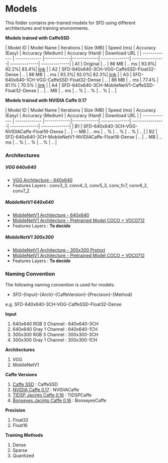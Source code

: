 # Models
This folder contains pre-trained models for SFD using different architectures and training environments.

__Models trained with CaffeSSD__

| Model ID    | Model Name    | Iterations   | Size (MB)   | Speed (ms)  | Accuracy (Easy) | Accuracy (Medium) | Accuracy (Hard) | Download URL |
| ------------- | ------------- |-------------|-------------| --------------| ----------------| --------------| --------------|
| A1 | Original                                        | .. | 86 MB | .. ms | 93.9%| 92.2%| 83.4%| [link](https://drive.google.com/file/d/1CboBIsjcDQ-FC1rMES6IjTl6sYQDoD6u/view) |
| A2 | SFD-640x640-3CH-VGG-CaffeSSD-Float32-Dense      | .. | 86 MB | .. ms | 93.3%| 92.0%| 82.3%| [link](https://drive.google.com/drive/u/0/folders/1WbTmDlUst-90lB8NC_KtcE11v49wW7W2) |
| A3 | SFD-640x640-1CH-VGG-CaffeSSD-Float32-Dense      | .. | 86 MB | .. ms | 77.4% | 81.1% | 70.5% | [link](https://drive.google.com/open?id=1fudH6TU29F0oOVlIE2trulzCdhmJqJUh) |
| A4 | SFD-640x640-3CH-MobileNetV1-CaffeSSD-Float32-Dense      | .. | .. MB | .. ms | .. % | .. % | .. % | .. |

__Models trained with NVIDIA Caffe 0.17__

| Model ID    | Model Name    | Iterations   | Size (MB)   | Speed (ms)  | Accuracy (Easy) | Accuracy (Medium) | Accuracy (Hard) | Download URL |
| ------------- | ------------- |-------------|-------------| --------------| ----------------| --------------| --------------|
| B1 | SFD-640x640-3CH-VGG-NVIDIACaffe-Float16-Dense      | .. | -- MB | .. ms | .. % | .. % | .. % | .. |
| B2 | SFD-640x640-3CH-MobileNetV1-NVIDIACaffe-Float16-Dense      | .. | .. MB | .. ms | .. % | .. % | .. % | .. |

### Architectures

##### VGG 640x640
- [VGG Architecture - 640x640](https://github.com/oylz/SFD/blob/master/model/deploy.prototxt)
- Features Layers : conv3_3, conv4_3, conv5_3, conv_fc7, conv6_2, conv7_2

##### MobileNetV1 640x640
- [MobileNetV1 Architecture - 640x640]()
- [MobileNetV1 Architecture - Pretrained Model COCO + VOC0712](https://drive.google.com/open?id=0B3gersZ2cHIxVFI1Rjd5aDgwOG8)
- Features Layers : __To decide__

##### MobileNetV1 300x300
- [MobileNetV1 Architecture - 300x300 Protoxt](https://github.com/chuanqi305/MobileNet-SSD/blob/master/MobileNetSSD_deploy.prototxt)
- [MobileNetV1 Architecture - Pretrained Model COCO + VOC0712](https://drive.google.com/open?id=0B3gersZ2cHIxVFI1Rjd5aDgwOG8)
- Features Layers : __To decide__

### Naming Convention
The following naming convention is used for models:

+ SFD-{Input}-{Arch}-{CaffeVersion}-{Precision}-{Method}

e.g. SFD-640x640-3CH-VGG-CaffeSSD-Float32-Dense

__Input__
1. 640x640 RGB 3 Channel : 640x640-3CH
2. 640x640 Gray 1 Channel : 640x640-1CH
3. 300x300 RGB 3 Channel : 300x300-3CH
4. 300x300 Gray 1 Channel : 300x300-1CH

__Architectures__
1. VGG
2. MobileNetV1

__Caffe Versions__
1. [Caffe SSD](https://github.com/weiliu89/caffe/tree/ssd) : CaffeSSD
2. [NVIDIA Caffe 0.17](https://github.com/NVIDIA/caffe) : NVIDIACaffe
3. [TIDSP Jacinto Caffe 0.16](https://github.com/tidsp/caffe-jacinto) : TIDSPCaffe
4. [Bonseyes Jacinto Caffe 0.16](https://github.com/bonseyes/caffe-jacinto) : BonseyesCaffe

__Precision__
1. Float32
2. Float16

__Training Methods__
1. Dense
2. Sparse
3. Quantized



